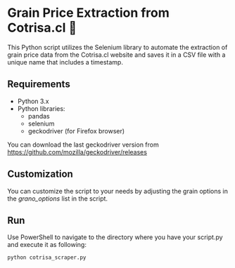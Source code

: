# Grain Price Extraction from Cotrisa.cl 🌾

This Python script utilizes the Selenium library to automate the extraction of grain price data from the Cotrisa.cl website and saves it in a CSV file with a unique name that includes a timestamp.

## Requirements

- Python 3.x
- Python libraries:
  - pandas
  - selenium
  - geckodriver (for Firefox browser)

You can download the last geckodriver version from https://github.com/mozilla/geckodriver/releases

## Customization

You can customize the script to your needs by adjusting the grain options in the *grano_options* list in the script.

## Run

Use PowerShell to navigate to the directory where you have your script.py and execute it as following:

```python
python cotrisa_scraper.py
```
